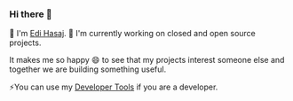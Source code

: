 ### Hi there 👋

🌱 I'm [Edi Hasaj](https://portfolio.hasaj.net). 🔭 I'm currently working on closed and open source projects. 

It makes me so happy 😄 to see that my projects interest someone else and together we are building something useful.

⚡You can use my [Developer Tools](https://tools.hasaj.net) if you are a developer.

<!--
**edihasaj/edihasaj** is a ✨ _special_ ✨ repository because its `README.md` (this file) appears on your GitHub profile.

Here are some ideas to get you started:

- 🔭 I’m currently working on ...
- 🌱 I’m currently learning ...
- 👯 I’m looking to collaborate on ...
- 🤔 I’m looking for help with ...
- 💬 Ask me about ...
- 📫 How to reach me: ...
- 😄 Pronouns: ...
- ⚡ Fun fact: ...
-->
